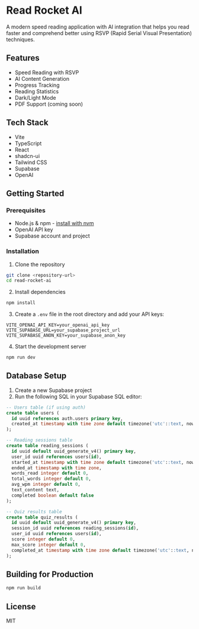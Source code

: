 # Read Rocket AI

A modern speed reading application with AI integration that helps you read faster and comprehend better using RSVP (Rapid Serial Visual Presentation) techniques.

## Features

- Speed Reading with RSVP
- AI Content Generation
- Progress Tracking
- Reading Statistics
- Dark/Light Mode
- PDF Support (coming soon)

## Tech Stack

- Vite
- TypeScript
- React
- shadcn-ui
- Tailwind CSS
- Supabase
- OpenAI

## Getting Started

### Prerequisites

- Node.js & npm - [install with nvm](https://github.com/nvm-sh/nvm#installing-and-updating)
- OpenAI API key
- Supabase account and project

### Installation

1. Clone the repository
```sh
git clone <repository-url>
cd read-rocket-ai
```

2. Install dependencies
```sh
npm install
```

3. Create a `.env` file in the root directory and add your API keys:
```
VITE_OPENAI_API_KEY=your_openai_api_key
VITE_SUPABASE_URL=your_supabase_project_url
VITE_SUPABASE_ANON_KEY=your_supabase_anon_key
```

4. Start the development server
```sh
npm run dev
```

## Database Setup

1. Create a new Supabase project
2. Run the following SQL in your Supabase SQL editor:

```sql
-- Users table (if using auth)
create table users (
  id uuid references auth.users primary key,
  created_at timestamp with time zone default timezone('utc'::text, now()) not null
);

-- Reading sessions table
create table reading_sessions (
  id uuid default uuid_generate_v4() primary key,
  user_id uuid references users(id),
  started_at timestamp with time zone default timezone('utc'::text, now()) not null,
  ended_at timestamp with time zone,
  words_read integer default 0,
  total_words integer default 0,
  avg_wpm integer default 0,
  text_content text,
  completed boolean default false
);

-- Quiz results table
create table quiz_results (
  id uuid default uuid_generate_v4() primary key,
  session_id uuid references reading_sessions(id),
  user_id uuid references users(id),
  score integer default 0,
  max_score integer default 0,
  completed_at timestamp with time zone default timezone('utc'::text, now()) not null
);
```

## Building for Production

```sh
npm run build
```

## License

MIT
